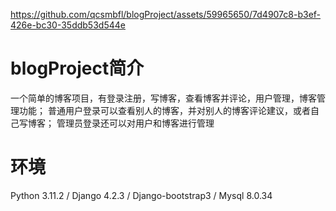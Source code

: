 

https://github.com/qcsmbfl/blogProject/assets/59965650/7d4907c8-b3ef-426e-bc30-35ddb53d544e




# blogProject简介
 一个简单的博客项目，有登录注册，写博客，查看博客并评论，用户管理，博客管理功能；
 普通用户登录可以查看别人的博客，并对别人的博客评论建议，或者自己写博客；
 管理员登录还可以对用户和博客进行管理

# 环境
 Python 3.11.2 /
 Django 4.2.3   /
 Django-bootstrap3   /
 Mysql 8.0.34   

